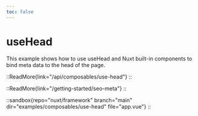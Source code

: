 ```yaml
---
toc: false
---
```


# useHead

This example shows how to use useHead and Nuxt built-in components to bind meta data to the head of the page.

::ReadMore{link="/api/composables/use-head"}
::

::ReadMore{link="/getting-started/seo-meta"}
::

::sandbox{repo="nuxt/framework" branch="main" dir="examples/composables/use-head" file="app.vue"}
::
